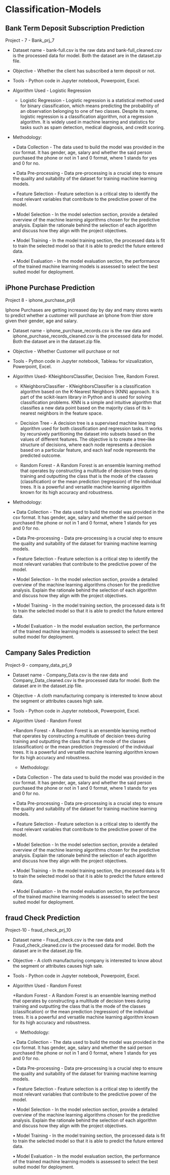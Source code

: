 
# Classification-Models
## Bank Term Deposit Subscription Prediction
Project - 7 - Bank_prj_7

+ Dataset name - bank-full.csv is the raw data and bank-full_cleaned.csv is the processed data for model. Both the dataset are in the dataset.zip file.

+ Objective - Whether the client has subscribed a term deposit or not.

+ Tools - Python code in Jupyter notebook, Powerpoint, Excel.

+ Algorithm Used - Logistic Regression

  + Logistic Regression - Logistic regression is a statistical method used for binary classification, which means predicting the probability of an observation belonging to one of two classes. Despite its name, logistic regression is a classification algorithm, not a regression algorithm. It is widely used in machine learning and statistics for tasks such as spam detection, medical diagnosis, and credit scoring.
 
+ Methodology:
  
  •	Data Collection - The data used to build the model was provided in the csv format. It has gender, age, salary and whether the said person purchased the phone or not in 1 and 0 
    format, where 1 stands for yes and 0 for no.

  •	Data Pre-processing - Data pre-processing is a crucial step to ensure the quality and suitability of the dataset for training machine learning models.

  •	Feature Selection - Feature selection is a critical step to identify the most relevant variables that contribute to the predictive power of the model.

  •	Model Selection - In the model selection section, provide a detailed overview of the machine learning algorithms chosen for the predictive analysis. Explain the rationale behind the 
    selection of each algorithm and discuss how they align with the project objectives.
  
  •	Model Training - In the model training section, the processed data is fit to train the selected model so that it is able to predict the future entered data.

  •	Model Evaluation - In the model evaluation section, the performance of the trained machine learning models is assessed to select the best suited model for deployment.


## iPhone Purchase Prediction
Project 8 - iphone_purchase_prj8 

Iphone Purchases are getting increased day by day and many stores wants to predict whether a customer will purchase an Iphone 
from thier store given their gender, age and salary.

+ Dataset name - iphone_purchase_records.csv is the raw data and iphone_purchase_records_cleaned.csv is the processed data for model. Both the dataset are in the dataset.zip file.

+ Objective  - Whether Customer will purchase or not

+ Tools - Python code in Jupyter notebook, Tableau for vizualization, Powerpoint, Excel.

+ Algorithm Used- KNeighborsClassifier, Decision Tree, Random Forest.

  + KNeighborsClassifier - KNeighborsClassifier is a classification algorithm based on the K-Nearest Neighbors (KNN) approach. 
It is part of the scikit-learn library in Python and is used for solving classification problems. 
KNN is a simple and intuitive algorithm that classifies a new data point based on the majority class of its k-nearest neighbors in the feature space.

  + Decision Tree - A decision tree is a supervised machine learning algorithm used for both classification and regression tasks. 
It works by recursively partitioning the dataset into subsets based on the values of different features. 
The objective is to create a tree-like structure of decisions, where each node represents a decision based on a particular feature, 
and each leaf node represents the predicted outcome.

  + Random Forest - A Random Forest is an ensemble learning method that operates by constructing a multitude of decision trees during training and outputting the class that is the mode of the classes (classification) or the mean prediction (regression) of the individual trees. It is a powerful and versatile machine learning algorithm known for its high accuracy and robustness.

+ Methodology:
  
  •	Data Collection - The data used to build the model was provided in the csv format. It has gender, age, salary and whether the said person purchased the phone or not in 1 and 0 
    format, where 1 stands for yes and 0 for no.

  •	Data Pre-processing - Data pre-processing is a crucial step to ensure the quality and suitability of the dataset for training machine learning models.

  •	Feature Selection - Feature selection is a critical step to identify the most relevant variables that contribute to the predictive power of the model.

  •	Model Selection - In the model selection section, provide a detailed overview of the machine learning algorithms chosen for the predictive analysis. Explain the rationale behind the 
    selection of each algorithm and discuss how they align with the project objectives.
  
  •	Model Training - In the model training section, the processed data is fit to train the selected model so that it is able to predict the future entered data.

  •	Model Evaluation - In the model evaluation section, the performance of the trained machine learning models is assessed to select the best suited model for deployment.


## Campany Sales Prediction
Project-9 - company_data_prj_9

+ Dataset name - Company_Data.csv is the raw data and Company_Data_cleaned.csv is the processed data for model. Both the dataset are in the dataset.zip file.

+ Objective - A cloth manufacturing company is interested to know about the segment or attributes causes high sale. 

+ Tools - Python code in Jupyter notebook, Powerpoint, Excel.

+ Algorithm Used - Random Forest

  +Random Forest - A Random Forest is an ensemble learning method that operates by constructing a multitude of decision trees during training and outputting the class that is the mode of the classes (classification) or the mean prediction (regression) of the individual trees. It is a powerful and versatile machine learning algorithm known for its high accuracy and robustness.

  + Methodology:
  
  •	Data Collection - The data used to build the model was provided in the csv format. It has gender, age, salary and whether the said person purchased the phone or not in 1 and 0 
    format, where 1 stands for yes and 0 for no.

  •	Data Pre-processing - Data pre-processing is a crucial step to ensure the quality and suitability of the dataset for training machine learning models.

  •	Feature Selection - Feature selection is a critical step to identify the most relevant variables that contribute to the predictive power of the model.

  •	Model Selection - In the model selection section, provide a detailed overview of the machine learning algorithms chosen for the predictive analysis. Explain the rationale behind the 
    selection of each algorithm and discuss how they align with the project objectives.
  
  •	Model Training - In the model training section, the processed data is fit to train the selected model so that it is able to predict the future entered data.

  •	Model Evaluation - In the model evaluation section, the performance of the trained machine learning models is assessed to select the best suited model for deployment.


## fraud Check Prediction
Project-10 - fraud_check_prj_10

+ Dataset name - Fraud_check.csv is the raw data and Fraud_check_cleaned.csv is the processed data for model. Both the dataset are in the dataset.zip file.

+ Objective - A cloth manufacturing company is interested to know about the segment or attributes causes high sale. 

+ Tools - Python code in Jupyter notebook, Powerpoint, Excel.

+ Algorithm Used - Random Forest

  +Random Forest - A Random Forest is an ensemble learning method that operates by constructing a multitude of decision trees during training and outputting the class that is the mode of the classes (classification) or the mean prediction (regression) of the individual trees. It is a powerful and versatile machine learning algorithm known for its high accuracy and robustness.

  + Methodology:
  
  •	Data Collection - The data used to build the model was provided in the csv format. It has gender, age, salary and whether the said person purchased the phone or not in 1 and 0 
    format, where 1 stands for yes and 0 for no.

  •	Data Pre-processing - Data pre-processing is a crucial step to ensure the quality and suitability of the dataset for training machine learning models.

  •	Feature Selection - Feature selection is a critical step to identify the most relevant variables that contribute to the predictive power of the model.

  •	Model Selection - In the model selection section, provide a detailed overview of the machine learning algorithms chosen for the predictive analysis. Explain the rationale behind the 
    selection of each algorithm and discuss how they align with the project objectives.
  
  •	Model Training - In the model training section, the processed data is fit to train the selected model so that it is able to predict the future entered data.

  •	Model Evaluation - In the model evaluation section, the performance of the trained machine learning models is assessed to select the best suited model for deployment.


  
